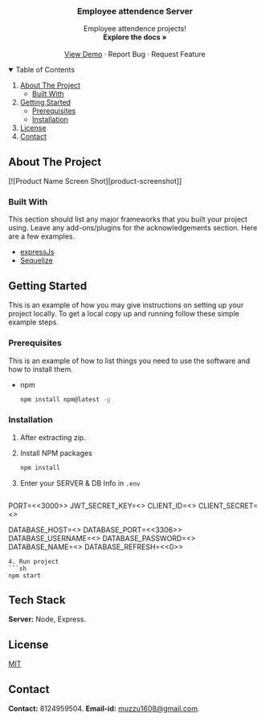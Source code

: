 <!-- PROJECT LOGO -->

<p align="center">

  <h3 align="center">Employee attendence Server</h3>

  <p align="center">
    Employee attendence projects!
    <br />
    <a><strong>Explore the docs »</strong></a>
    <br />
    <br />
    <a href="http://localhost:3000/api-docs">View Demo</a>
    ·
    <a>Report Bug</a>
    ·
    <a>Request Feature</a>
  </p>
</p>



<!-- TABLE OF CONTENTS -->
<details open="open">
  <summary>Table of Contents</summary>
  <ol>
    <li>
      <a href="#about-the-project">About The Project</a>
      <ul>
        <li><a href="#built-with">Built With</a></li>
      </ul>
    </li>
    <li>
      <a href="#getting-started">Getting Started</a>
      <ul>
        <li><a href="#prerequisites">Prerequisites</a></li>
        <li><a href="#installation">Installation</a></li>
      </ul>
    </li>
    <li><a href="#license">License</a></li>
    <li><a href="#contact">Contact</a></li>
  </ol>
</details>



<!-- ABOUT THE PROJECT -->
## About The Project

[![Product Name Screen Shot][product-screenshot]]


### Built With

This section should list any major frameworks that you built your project using. Leave any add-ons/plugins for the acknowledgements section. Here are a few examples.
* [expressJs](https://expressjs.com/)
* [Sequelize](https://sequelize.org)



<!-- GETTING STARTED -->
## Getting Started

This is an example of how you may give instructions on setting up your project locally.
To get a local copy up and running follow these simple example steps.

### Prerequisites

This is an example of how to list things you need to use the software and how to install them.
* npm
  ```sh
  npm install npm@latest -g
  ```

### Installation

1. After extracting zip.

2. Install NPM packages
   ```sh
   npm install
   ```
3. Enter your SERVER & DB Info in `.env`
   ```JS
  PORT=<<3000>>
  JWT_SECRET_KEY=<<jwtsecretkey>>
  CLIENT_ID=<<google-developer-console-auth20-clientID>>
  CLIENT_SECRET=<<google-developer-console-auth20-clientSecret>>

  DATABASE_HOST=<<localhost>>
  DATABASE_PORT=<<3306>>
  DATABASE_USERNAME=<<root>>
  DATABASE_PASSWORD=<<password>>
  DATABASE_NAME=<<test>>
  DATABASE_REFRESH=<<0>>
   ```
4. Run project
   ```sh
   npm start
   ```

## Tech Stack

**Server:** Node, Express.

<!-- LICENSE -->
## License

[MIT](https://choosealicense.com/licenses/mit/)


<!-- CONTACT -->
## Contact

**Contact:** 8124959504.
**Email-id:** muzzu1608@gmail.com.